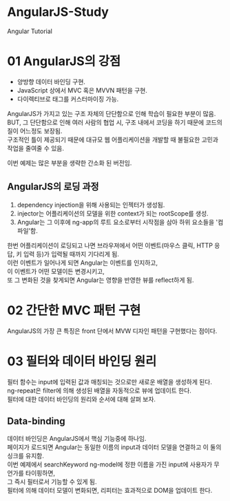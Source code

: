 # AngularJS-Study
Angular Tutorial

# 01 AngularJS의 강점
- 양방향 데이터 바인딩 구현.
- JavaScript 상에서 MVC 혹은 MVVN 패턴을 구현.
- 다이렉티브로 태그를 커스터마이징 가능.

AngularJS가 가지고 있는 구조 자체의 단단함으로 인해 학습이 필요한 부분이 많음.  
BUT, 그 단단함으로 인해 여러 사람의 협업 시, 
구조 내에서 코딩을 하기 때문에 코드의 질이 어느정도 보장됨.  
구조적인 틀이 제공되기 때문에 대규모 웹 어플리케이션을 개발할 때 불필요한 고민과 작업을 줄여줄 수 있음.
  
이번 예제는 많은 부분을 생략한 간소화 된 버전임.  

## AngularJS의 로딩 과정
1. dependency injection을 위해 사용되는 인젝터가 생성됨.
2. injector는 어플리케이션의 모델을 위한 context가 되는 rootScope를 생성.
3. Angular는 그 이후에 ng-app의 루트 요소로부터 시작점을 삼아 하위 요소들을 '컴파일'함.

한번 어플리케이션이 로딩되고 나면 브라우져에서 어떤 이벤트(마우스 클릭, HTTP 응답, 키 입력 등)가 입력될 때까지 기다리게 됨.  
이런 이벤트가 일어나게 되면 Angular는 이벤트를 인지하고,  
이 이벤트가 어떤 모델이든 변경시키고,  
또 그 변화된 것을 찾게되면 Angular는 영향을 반영한 뷰를 reflect하게 됨.  

# 02 간단한 MVC 패턴 구현
AngularJS의 가장 큰 특징은 front 단에서 MVW 디자인 패턴을 구현했다는 점이다.

# 03 필터와 데이터 바인딩 원리
필터 함수는 input에 입력된 값과 매칭되는 것으로만 새로운 배열을 생성하게 된다.  
ng-repeat은 filter에 의해 생성된 배열을 자동적으로 뷰에 업데이트 한다.  
필터에 대한 데이터 바인딩의 원리와 순서에 대해 살펴 보자.

## Data-binding
데이터 바인딩은 AngularJS에서 핵심 기능중에 하나임.  
페이지가 로드되면 Angular는 동일한 이름의 input과 데이터 모델을 연결하고 이 둘의 싱크를 유지함.  
이번 예제에서 searchKeyword ng-model에 정한 이름을 가진 input에 사용자가 무언가를 타이핑하면,  
그 즉시 필터로서 기능할 수 있게 됨.  
필터에 의해 데이터 모델이 변화되면, 리피터는 효과적으로 DOM을 업데이트 한다.

